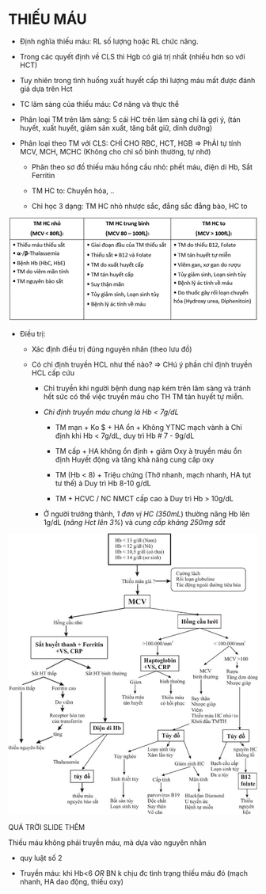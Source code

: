 # THIẾU MÁU
  
- Định nghĩa thiếu máu: RL số lượng hoặc RL chức năng.  
  
- Trong các quyết định về CLS thì Hgb có giá trị nhất (nhiều hơn so với HCT)  
  
- Tuy nhiên trong tình huống xuất huyết cấp thì lượng máu mất được đánh giá dựa trên Hct
  
- TC lâm sàng của thiếu máu: Cơ năng và thực thể
  
- Phân loại TM trên lâm sàng: 5 cái HC trên lâm sàng chỉ là gợi ý, (tán huyết, xuất huyết, giảm sản xuất, tăng bắt giữ, dinh dưỡng)
  
- Phân loại theo TM với CLS: CHỈ CHO RBC, HCT, HGB => PhẢI tự tính MCV, MCH, MCHC (Không cho chỉ số bình thường, tự nhớ)
  
	- Phân theo sơ đồ thiếu máu hồng cầu nhỏ: phết máu, điện di Hb, Sắt Ferritin
  
	- TM HC to: Chuyển hóa, ..
  
	- Chỉ học 3 dạng: TM HC nhỏ nhược sắc, đẳng sắc đẳng bào, HC to
  

  
![Thiếu máu-1687347331870.jpeg](../../../200%20Files/image/image/Thi%E1%BA%BFu%20m%C3%A1u-1687347331870.jpeg)
  

  
- Điều trị:
  
	- Xác định điều trị đúng nguyên nhân (theo lưu đồ)
  
	- Có chỉ định truyền HCL như thế nào? => CHú ý phần chỉ định truyền HCL cấp cứu
  
		- Chỉ truyền khi người bệnh dung nạp kém trên lâm sàng và tránh hết sức có thể việc truyền máu cho TH TM tán huyết tự miễn.
  
		- _Chỉ định truyền máu chung là Hb < 7g/dL_
  
			- TM mạn + Ko $ + HA ổn + Không YTNC mạch vành à Chỉ định khi Hb < 7g/dL, duy trì Hb # 7 - 9g/dL
  
			- TM cấp + HA không ổn định + giảm Oxy à truyền máu ổn định Huyết động và tăng khả năng cung cấp oxy
  
			- TM (Hb < 8) + Triệu chứng (Thở nhanh, mạch nhanh, HA tụt tư thế) à Duy trì Hb 8-10 g/dL
  
			- TM + HCVC / NC NMCT cấp cao à Duy trì Hb > 10g/dL
  
		- Ở người trưởng thành, _1 đơn vị HC (350mL_) thường nâng Hb lên 1g/dL (_nâng Hct lên 3%_) và _cung cấp khảng 250mg sắt_
  

  
![Sơ đồ thiếu máu.jpeg](../../../200%20Files/image/image/S%C6%A1%20%C4%91%E1%BB%93%20thi%E1%BA%BFu%20m%C3%A1u.jpeg)
  

  

  

  
QUÁ TRỜI SLIDE THÊM
  
Thiếu máu không phải truyền máu, mà dựa vào nguyên nhân
  
- quy luật số 2
  
- Truyền máu: khi Hb<6 *OR* BN k chịu đc tình trạng thiếu máu đó (mạch nhanh, HA dao động, thiếu oxy)